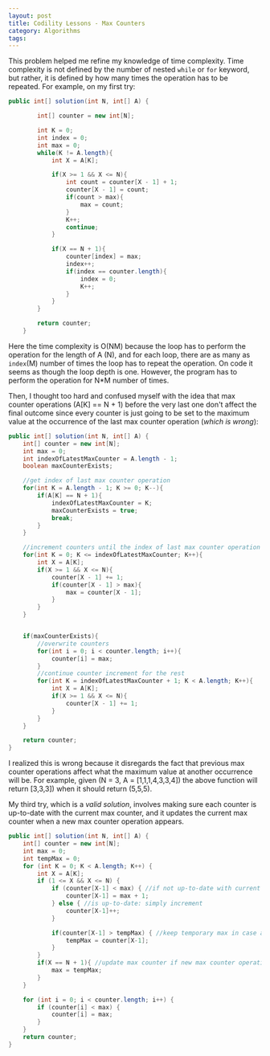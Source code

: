 ```yaml
---
layout: post
title: Codility Lessons - Max Counters
category: Algorithms
tags:
---
```


This problem helped me refine my knowledge of time complexity. Time complexity is not defined by the number of nested `while` or `for` keyword, but rather, it is defined by how many times the operation has to be repeated. For example, on my first try:

```java
public int[] solution(int N, int[] A) {

        int[] counter = new int[N];

        int K = 0;
        int index = 0;
        int max = 0;
        while(K != A.length){
            int X = A[K];

            if(X >= 1 && X <= N){
                int count = counter[X - 1] + 1;
                counter[X - 1] = count;
                if(count > max){
                    max = count;
                }
                K++;
                continue;
            }

            if(X == N + 1){
                counter[index] = max;
                index++;
                if(index == counter.length){
                    index = 0;
                    K++;
                }
            }
        }

        return counter;
    }
```
Here the time complexity is O(NM) because the loop has to perform the operation for the length of A (N), and for each loop, there are as many as `index`(M) number of times the loop has to repeat the operation. On code it seems as though the loop depth is one. However, the program has to perform the operation for N*M number of times.

Then, I thought too hard and confused myself with the idea that max counter operations (A[K] == N + 1) before the very last one don't affect the final outcome since every counter is just going to be set to the maximum value at the occurrence of the last max counter operation (*which is wrong*):

```java
public int[] solution(int N, int[] A) {
    int[] counter = new int[N];
    int max = 0;
    int indexOfLatestMaxCounter = A.length - 1;
    boolean maxCounterExists;

    //get index of last max counter operation
    for(int K = A.length - 1; K >= 0; K--){
        if(A[K] == N + 1){
            indexOfLatestMaxCounter = K;
            maxCounterExists = true;
            break;
        }
    }

    //increment counters until the index of last max counter operation
    for(int K = 0; K <= indexOfLatestMaxCounter; K++){
        int X = A[K];
        if(X >= 1 && X <= N){
            counter[X - 1] += 1;
            if(counter[X - 1] > max){
                max = counter[X - 1];
            }
        }
    }


    if(maxCounterExists){
        //overwrite counters
        for(int i = 0; i < counter.length; i++){
            counter[i] = max;
        }
        //continue counter increment for the rest
        for(int K = indexOfLatestMaxCounter + 1; K < A.length; K++){
            int X = A[K];
            if(X >= 1 && X <= N){
                counter[X - 1] += 1;
            }
        }
    }

    return counter;
}
```
I realized this is wrong because it disregards the fact that previous max counter operations affect what the maximum value at another occurrence will be. For example, given (N = 3, A = [1,1,1,4,3,3,4]) the above function will return [3,3,3]) when it should return (5,5,5).

My third try, which is a *valid solution*, involves making sure each counter is up-to-date with the current max counter, and it updates the current max counter when a new max counter operation appears.

```java
public int[] solution(int N, int[] A) {
    int[] counter = new int[N];        
    int max = 0;
    int tempMax = 0;
    for (int K = 0; K < A.length; K++) {
        int X = A[K];
        if (1 <= X && X <= N) {
            if (counter[X-1] < max) { //if not up-to-date with current max
                counter[X-1] = max + 1;
            } else { //is up-to-date: simply increment
                counter[X-1]++;
            }

            if(counter[X-1] > tempMax) { //keep temporary max in case another max counter operation appears
                tempMax = counter[X-1];
            }  
        }
        if(X == N + 1){ //update max counter if new max counter operation appears
            max = tempMax;    
        }
    }

    for (int i = 0; i < counter.length; i++) {
        if (counter[i] < max) {
            counter[i] = max;
        }
    }
    return counter;
}
```

